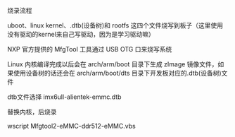 

烧录流程

uboot、linux kernel、.dtb(设备树)和 rootfs 这四个文件烧写到板子（这里使用没有驱动的kernel来自己写驱动，因为是学习驱动嘛）

NXP 官方提供的 MfgTool 工具通过 USB OTG 口来烧写系统



Linux 内核编译完成以后会在 arch/arm/boot 目录下生成 zImage 镜像文件，如果使用设备树的话还会在 arch/arm/boot/dts 目录下开发板对应的.dtb(设备树)文件

dtb文件选择 imx6ull-alientek-emmc.dtb

替换内核，后烧录

wscript Mfgtool2-eMMC-ddr512-eMMC.vbs